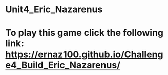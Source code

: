 # Unit4_Eric_Nazarenus
# To play this game click the following link: https://ernaz100.github.io/Challenge4_Build_Eric_Nazarenus/
